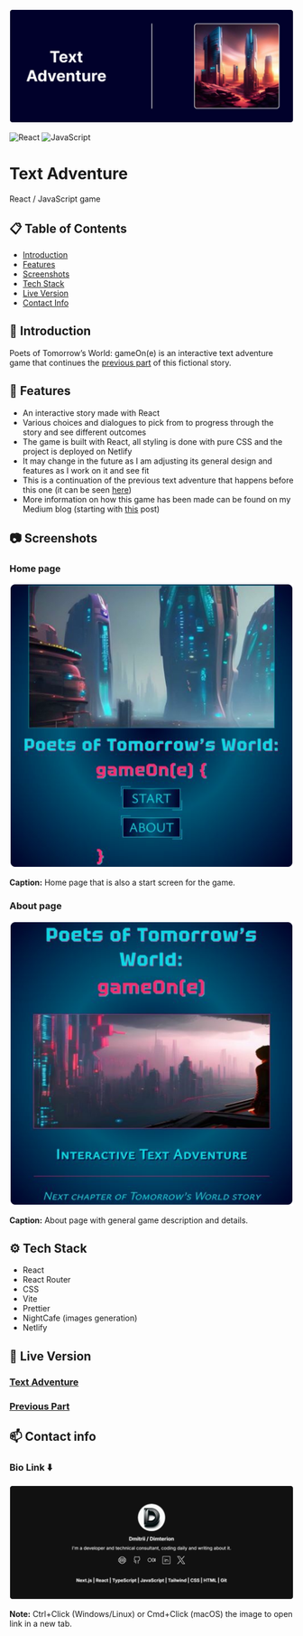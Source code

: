 <img src="./src//assets/images/potw-go_readme_header.svg" alt="Text Adventure readme header" />

![React](https://img.shields.io/badge/React-20232A?style=for-the-badge&logo=react&logoColor=61DAFB) ![JavaScript](https://img.shields.io/badge/JavaScript-F7DF1E?style=for-the-badge&logo=javascript&logoColor=black)

# Text Adventure

React / JavaScript game

## 📋 Table of Contents

- [Introduction](#introduction)
- [Features](#features)
- [Screenshots](#screenshots)
- [Tech Stack](#tech-stack)
- [Live Version](#live-version)
- [Contact Info](#contact-info)

## <a id="introduction"></a>🔎 Introduction

Poets of Tomorrow’s World: gameOn(e) is an interactive text adventure game that continues the [previous part](https://github.com/Dimterion/PoTW/) of this fictional story.

## <a id="features"></a>📌 Features

- An interactive story made with React
- Various choices and dialogues to pick from to progress through the story and see different outcomes
- The game is built with React, all styling is done with pure CSS and the project is deployed on Netlify
- It may change in the future as I am adjusting its general design and features as I work on it and see fit
- This is a continuation of the previous text adventure that happens before this one (it can be seen [here](https://github.com/Dimterion/PoTW/))
- More information on how this game has been made can be found on my Medium blog (starting with [this](https://medium.com/@dimterion/making-a-text-adventure-game-7e43df823f80) post)

## <a id="screenshots"></a>📷 Screenshots

### Home page

<img src="./src/assets/images/potw-go_home_page.svg" alt="Text Adventure home page" />

**Caption:** Home page that is also a start screen for the game.

### About page

<img src="./src/assets/images/potw-go_about_page.svg" alt="Text Adventure about page" />

**Caption:** About page with general game description and details.

## <a id="tech-stack"></a>⚙️ Tech Stack

- React
- React Router
- CSS
- Vite
- Prettier
- NightCafe (images generation)
- Netlify

## <a id="live-version"></a>🔗 Live Version

### [Text Adventure](https://profound-cat-a609de.netlify.app/)

### [Previous Part](https://poets-of-tomorrows-world.vercel.app/)

## <a id="contact-info"></a>📫 Contact info

### Bio Link ⬇️

<a href="https://dimterion.bio.link/">
  <img src="./src/assets/images/potw-go_readme_footer.svg" alt="Text Adventure readme footer" />
</a>

**Note:** Ctrl+Click (Windows/Linux) or Cmd+Click (macOS) the image to open link in a new tab.
